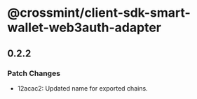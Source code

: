 # @crossmint/client-sdk-smart-wallet-web3auth-adapter

## 0.2.2

### Patch Changes

-   12acac2: Updated name for exported chains.
